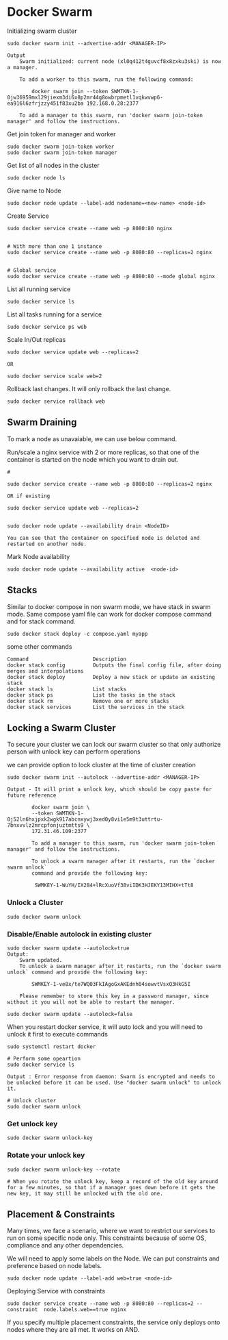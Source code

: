 # Docker Swarm

Initializing swarm cluster

```
sudo docker swarm init --advertise-addr <MANAGER-IP>

Output
    Swarm initialized: current node (xl0q412t4guvcf8x8zxku3ski) is now a manager.

    To add a worker to this swarm, run the following command:

        docker swarm join --token SWMTKN-1-0jw36959mxl29jiexm3di6x8p2mr44g8owbrpmetl1vqkwvwp6-ea916l6zfrjzzy451f83xu2ba 192.168.0.28:2377

    To add a manager to this swarm, run 'docker swarm join-token manager' and follow the instructions.
```

Get join token for manager and worker
```
sudo docker swarm join-token worker
sudo docker swarm join-token manager
```

Get list of all nodes in the cluster
```
sudo docker node ls
```

Give name to Node
```
sudo docker node update --label-add nodename=<new-name> <node-id>
```

Create Service
```
sudo docker service create --name web -p 8080:80 nginx


# With more than one 1 instance
sudo docker service create --name web -p 8080:80 --replicas=2 nginx


# Global service
sudo docker service create --name web -p 8080:80 --mode global nginx
```

List all running service
```
sudo docker service ls
```

List all tasks running for a service
```
sudo docker service ps web
```

Scale In/Out replicas
```
sudo docker service update web --replicas=2

OR 

sudo docker service scale web=2
```
Rollback last changes. It will only rollback the last change.

```
sudo docker service rollback web
```

## Swarm Draining

To mark a node as unavaiable, we can use below command. 

Run/scale a nginx service with 2 or more replicas, so that one of the container is started on the node which you want to drain out.
```
# 

sudo docker service create --name web -p 8080:80 --replicas=2 nginx

OR if existing

sudo docker service update web --replicas=2


sudo docker node update --availability drain <NodeID>

You can see that the container on specified node is deleted and restarted on another node.
```
Mark Node availability
```
sudo docker node update --availability active  <node-id>
```

## Stacks

Similar to docker compose in non swarm mode, we have stack in swarm mode. Same compose yaml file can work for docker compose command and for stack command. 

```
sudo docker stack deploy -c compose.yaml myapp
```

some other commands

```
Command	                    Description
docker stack config	        Outputs the final config file, after doing merges and interpolations
docker stack deploy	        Deploy a new stack or update an existing stack
docker stack ls	            List stacks
docker stack ps	            List the tasks in the stack
docker stack rm	            Remove one or more stacks
docker stack services	    List the services in the stack
```

## Locking a Swarm Cluster
To secure your cluster we can lock our swarm cluster so that only authorize person with unlock key can perform operations

we can provide option to lock cluster at the time of cluster creation

```
sudo docker swarm init --autolock --advertise-addr <MANAGER-IP>

Output - It will print a unlock key, which should be copy paste for future reference

        docker swarm join \
        --token SWMTKN-1-0j52ln6hxjpxk2wgk917abcnxywj3xed0y8vi1e5m9t3uttrtu-7bnxvvlz2mrcpfonjuztmtts9 \
        172.31.46.109:2377
    
        To add a manager to this swarm, run 'docker swarm join-token manager' and follow the instructions.
        
        To unlock a swarm manager after it restarts, run the `docker swarm unlock`
        command and provide the following key:
    
         SWMKEY-1-WuYH/IX284+lRcXuoVf38viIDK3HJEKY13MIHX+tTt8
```

### Unlock a Cluster

```
sudo docker swarm unlock
```

### Disable/Enable autolock in existing cluster
```
sudo docker swarm update --autolock=true
Output:
    Swarm updated.
    To unlock a swarm manager after it restarts, run the `docker swarm unlock` command and provide the following key:

        SWMKEY-1-ve8x/te7WQ03FkIAgoGxAKEdnh04sowvtVsxQ3HkG5I

    Please remember to store this key in a password manager, since without it you will not be able to restart the manager.

sudo docker swarm update --autolock=false
```
When you restart docker service, it will auto lock and you will need to unlock it first to execute commands
```
sudo systemctl restart docker

# Perform some opeartion
sudo docker service ls

Output : Error response from daemon: Swarm is encrypted and needs to be unlocked before it can be used. Use "docker swarm unlock" to unlock it.

# Unlock cluster
sudo docker swarm unlock
```

### Get unlock key
```
sudo docker swarm unlock-key
```

### Rotate your unlock key
```
sudo docker swarm unlock-key --rotate

# When you rotate the unlock key, keep a record of the old key around for a few minutes, so that if a manager goes down before it gets the new key, it may still be unlocked with the old one.
```

## Placement & Constraints
Many times, we face a scenario, where we want to restrict our services to run on some specific node only. This constraints because of some OS, compliance and any other dependencies. 

We will need to apply some labels on the Node. We can put constraints and preference based on node labels.

```
sudo docker node update --label-add web=true <node-id>
```
Deploying Service with constraints
```
sudo docker service create --name web -p 8080:80 --replicas=2 --constraint  node.labels.web==true nginx
```
If you specify multiple placement constraints, the service only deploys onto nodes where they are all met. It works on AND.









